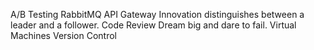 A/B Testing RabbitMQ API Gateway Innovation distinguishes between a leader and a follower. Code Review Dream big and dare to fail. Virtual Machines Version Control
